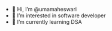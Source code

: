 - 👋 Hi, I’m @umamaheswari
- 👀 I’m interested in software developer
- 🌱 I’m currently learning DSA
  

<!---
umarajaram65/umarajaram65 is a ✨ special ✨ repository because its `README.md` (this file) appears on your GitHub profile.
You can click the Preview link to take a look at your changes.
--->
